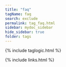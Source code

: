 ```yaml
---
title: "faq"
tagName: faq
search: exclude
permalink: tag_faq.html
sidebar: mydoc_sidebar
hide_sidebar: true
folder: tags
---
```


{% include taglogic.html %}

{% include links.html %}
